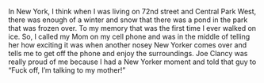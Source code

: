In New York, I think when I was living on 72nd street and Central Park West, there was enough of a winter and snow that there was a pond in the park that was frozen over. To my memory that was the first time I ever walked on ice. So, I called my Mom on my cell phone and was in the middle of telling her how exciting it was when another nosey New Yorker comes over and tells me to get off the phone and enjoy the surroundings. Joe Clancy was really proud of me because I had a New Yorker moment and told that guy to “Fuck off, I’m talking to my mother!”